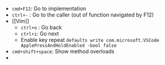 

- `cmd+F12`:  Go to implementation
- `ctrl+-` : Go to the caller (out of function navigated by F12)
- [[Vim]]
	- `ctrl+o` : Go back
	- `ctrl+i`: Go next
	- Enable key repeat
	  `defaults write com.microsoft.VSCode ApplePressAndHoldEnabled -bool false`
- `cmd+shift+space`: Show method overloads
-